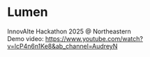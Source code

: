 # Lumen
InnovAIte Hackathon 2025 @ Northeastern <br>
Demo video: https://www.youtube.com/watch?v=lcP4n6n1Ke8&ab_channel=AudreyN
